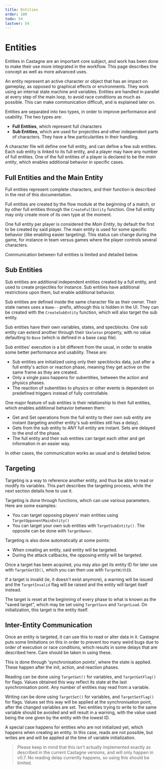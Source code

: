 ```yaml
---
title: Entities
order: 100
todo: 54
lastver: 54
---
```


<!-- TODO v0.7 -->

# Entities

Entities in Castagne are an important core subject, and work has been done to make their use more integrated in the workflow. This page describes the concept as well as more advanced uses.

An entity represent an active character or object that has an impact on gameplay, as opposed to graphical effects or environments. They work using an internal state machine and variables. Entities are handled in parallel at every step of the main loop, to avoid race conditions as much as possible. This can make communication difficult, and is explained later on.

Entities are separated into two types, in order to improve performance and usability. The two types are:

- **Full Entities**, which represent full characters
- **Sub Entities**, which are used for projectiles and other independent parts of characters. They have a few particularities in their handling.

A character file will define one full entity, and can define a few sub entities. Each sub entity is linked to its full entity, and a player may have any number of full entities. One of the full entities of a player is declared to be the *main entity*, which enables additional behavior in specific cases.

## Full Entities and the Main Entity

Full entities represent complete characters, and their function is described in the rest of this documentation.

Full entities are created by the flow module at the beginning of a match, or by other full entities through the `CreateFullEntity` function. One full entity may only create more of its own type at the moment.
<!-- Clone entity ? -->

One full entity per player is considered the *Main Entity*, by default the first to be created by said player. The main entity is used for some specific behavior (like enabling easier targeting). This status can change during the game, for instance in team versus games where the player controls several characters.

Communication between full entities is limited and detailed below.

## Sub Entities

Sub entities are additional independent entities created by a full entity, and used to create projectiles for instance. Sub entities have additional restrictions upon them, but enable additional behavior.

Sub entities are defined inside the same character file as their owner. Their state names uses a ``Name--`` prefix, although this is hidden in the UI. They can be created with the `CreateSubEntity` function, which will also target the sub entity.

Sub entities have their own variables, states, and specblocks. One sub entity can extend another through their `Skeleton` property, with no value defaulting to `Base` (which is defined in a base casp file).

Sub entities' execution is a bit different from the usual, in order to enable some better performance and usability. These are:

<!-- TODO Init on reaction phase ? -->

- Sub entities are initialized using only their specblocks data, just after a full entity's action or reaction phase, meaning they get active on the same frame as they are created.
- Only a single pass happens for subentities, between the action and physics phases.
- The reaction of subentities to physics or other events is dependent on predefined triggers instead of fully controllable.

One major feature of sub entities is their relationship to their full entities, which enables additional behavior between them:

- Get and Set operations from the full entity to their own sub entity are instant (targeting another entity's sub entities still has a delay).
- Gets from the sub entity to ANY full entity are instant. Sets are delayed to the end of the phase.
- The full entity and their sub entities can target each other and get information in an easier way.

In other cases, the communication works as usual and is detailed below.

## Targeting

Targeting is a way to reference another entity, and thus be able to read or modify its variables. This part describes the targeting process, while the next section details how to use it.

Targeting is done through functions, which can use various parameters. Here are some examples:

- You can target opposing players' main entities using `TargetOpponentMainEntity()`
- You can target your own sub entities with `TargetSubEntity()`. The opposite can be done with `TargetOwner`.

Targeting is also done automatically at some points:

- When creating an entity, said entity will be targeted.
- During the attack callbacks, the opposing entity will be targeted.

Once a target has been acquired, you may also get its entity ID for later use with `TargetGetID()`, which you can then use with `TargetWithID`.

If a target is invalid (ie, it doesn't exist anymore), a warning will be issued and the `TargetInvalid` flag will be raised and the entity will target itself instead.

The target is reset at the beginning of every phase to what is known as the "saved target", which may be set using `TargetSave` and `TargetLoad`. On initialization, this target is the entity itself.

## Inter-Entity Communication

Once an entity is targeted, it can use this to read or alter data in it. Castagne puts some limitations on this in order to prevent too many weird bugs due to order of execution or race conditions, which results in some delays that are described here. Care should be taken in using these.

This is done through 'synchronisation points', where the state is applied. These happen after the init, action, and reaction phases.

Reading can be done using `TargetGet()` for variables, and `TargetGetFlag()` for flags. Values obtained this way reflect its state at the last synchronisation point. Any number of entities may read from a variable.

Writing can be done using `TargetSet()` for variables, and `TargetSetFlag()` for flags. Values set this way will be applied at the synchronisation point, after the changed variables are set. Two entities trying to write to the same variable should be avoided and will result in a warning, with the value used being the one given by the entity with the lowest ID.

A special case happens for entities who are not initialized yet, which happens when creating an entity. In this case, reads are not possible, but writes are and will be applied at the time of variable initialization.

> Please keep in mind that this isn't actually implemented exactly as described in the current Castagne versions, and will only happen in v0.7. No reading delay currently happens, so using this should be limited.

<!-- TODO Target Get Constants -->
